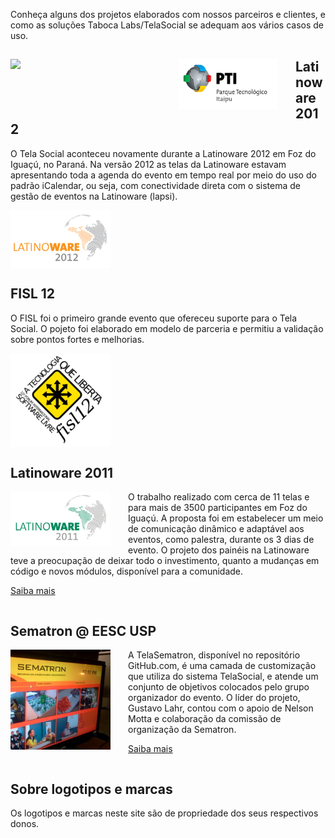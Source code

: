Conheça alguns dos projetos elaborados com nossos parceiros e clientes, e como as soluções Taboca Labs/TelaSocial se adequam aos vários casos de uso. 

<style> .short { width:160px; float:left; margin-right:2em; } </style>
## 
 
<img class='short' src='http://www.ifsc.usp.br/images/stories/logomarcas/timbre_ifsc_500x109.jpg' width='240' style='width:240px' /> 

<img class='short' src='images/logo-pti-240.png' /> 

## Latinoware 2012 

O Tela Social aconteceu novamente durante a Latinoware 2012 em Foz do Iguaçú, no Paraná. Na versão 2012 as telas da Latinoware estavam apresentando toda a agenda do evento em tempo real por meio do uso do padrão iCalendar, ou seja, com conectividade direta com o sistema de gestão de eventos na Latinoware (lapsi).

<img class='short' src='images/logo-latinoware-240.png'  /> 

<div style='clear:both'></div>

## FISL 12

O FISL foi o primeiro grande evento que ofereceu suporte para o Tela Social. O pojeto foi elaborado em modelo de parceria e permitiu a validação sobre pontos fortes e melhorias. 

<img class='short' src='images/logo-fisl12-240.png' /> 

<div style='clear:both'></div>

## Latinoware 2011

<img class='short' src='images/logo-latinoware-2011-240.png' /> 

O trabalho realizado com cerca de 11 telas e para mais de 3500 participantes em Foz do Iguaçú. A proposta foi em estabelecer um meio de comunicação dinâmico e adaptável aos eventos, como palestra, durante os 3 dias de evento. O projeto dos painéis na Latinoware teve a preocupação de deixar todo o investimento, quanto a mudanças em código e novos módulos, disponível para a comunidade.

<a href='http://blog.telasocial.com/telasocial-latinoware-2011'>Saiba mais</a>

<div style='clear:both' ></div>

## Sematron @ EESC USP 

<img class='short' src='images/sematron.jpg'  />

A TelaSematron, disponível no repositório GitHub.com, é uma camada de customização que utiliza do sistema TelaSocial, e atende um conjunto de objetivos colocados pelo grupo organizador do evento. O líder do projeto, Gustavo Lahr, contou com o apoio de Nelson Motta e colaboração da comissão de organização da Sematron. 

<a href='http://blog.telasocial.com/telasocial-hosted-na-sematron-viii-em-sao-car'>Saiba mais</a>

<div style='clear:both'></div>

## Sobre logotipos e marcas 

Os logotipos e marcas neste site são de propriedade dos seus respectivos donos. 
